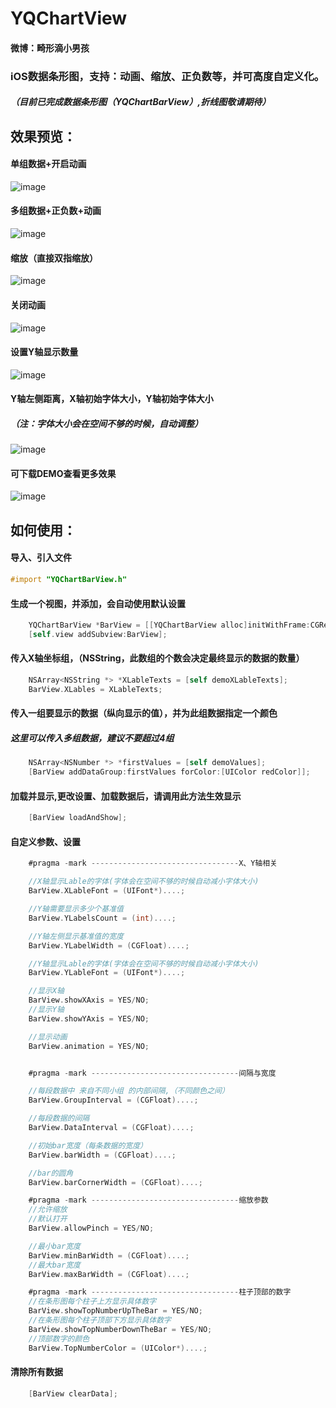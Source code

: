 # YQChartView
#### 微博：畸形滴小男孩

### iOS数据条形图，支持：动画、缩放、正负数等，并可高度自定义化。

##### （目前已完成数据条形图（YQChartBarView）,折线图敬请期待）

## 效果预览：

#### 单组数据+开启动画
![image](https://github.com/976431yang/YQChartView/blob/master/YQChartViewDEMO/截图视频gif/单组数据有动画.gif) 

#### 多组数据+正负数+动画
![image](https://github.com/976431yang/YQChartView/blob/master/YQChartViewDEMO/截图视频gif/多组数据%26有正负数.gif) 

#### 缩放（直接双指缩放）
![image](https://github.com/976431yang/YQChartView/blob/master/YQChartViewDEMO/截图视频gif/缩放.gif) 

#### 关闭动画
![image](https://github.com/976431yang/YQChartView/blob/master/YQChartViewDEMO/截图视频gif/关闭动画.gif) 

#### 设置Y轴显示数量
![image](https://github.com/976431yang/YQChartView/blob/master/YQChartViewDEMO/截图视频gif/Y轴显示数量.gif) 

#### Y轴左侧距离，X轴初始字体大小，Y轴初始字体大小
##### （注：字体大小会在空间不够的时候，自动调整）
![image](https://github.com/976431yang/YQChartView/blob/master/YQChartViewDEMO/截图视频gif/其他设置.gif) 

#### 可下载DEMO查看更多效果
![image](https://github.com/976431yang/YQChartView/blob/master/YQChartViewDEMO/截图视频gif/DEMO截图.jpg)


## 如何使用：

#### 导入、引入文件
```objective-c
#import "YQChartBarView.h"
```

#### 生成一个视图，并添加，会自动使用默认设置
```objective-c
	YQChartBarView *BarView = [[YQChartBarView alloc]initWithFrame:CGRectMake(0,0,300,200)];
	[self.view addSubview:BarView];

```

#### 传入X轴坐标组，（NSString，此数组的个数会决定最终显示的数据的数量）
```objective-c
    NSArray<NSString *> *XLableTexts = [self demoXLableTexts];
    BarView.XLables = XLableTexts;
```

#### 传入一组要显示的数据（纵向显示的值），并为此组数据指定一个颜色
##### 这里可以传入多组数据，建议不要超过4组
```objective-c
    NSArray<NSNumber *> *firstValues = [self demoValues];
    [BarView addDataGroup:firstValues forColor:[UIColor redColor]];
```

#### 加载并显示,更改设置、加载数据后，请调用此方法生效显示
```objective-c
    [BarView loadAndShow];
```

#### 自定义参数、设置
```objective-c
    #pragma -mark ---------------------------------X、Y轴相关

	//X轴显示Lable的字体(字体会在空间不够的时候自动减小字体大小)
	BarView.XLableFont = (UIFont*)....;

	//Y轴需要显示多少个基准值
	BarView.YLabelsCount = (int)....;

	//Y轴左侧显示基准值的宽度
	BarView.YLabelWidth = (CGFloat)....;

	//Y轴显示Lable的字体(字体会在空间不够的时候自动减小字体大小)
	BarView.YLableFont = (UIFont*)....;

	//显示X轴
	BarView.showXAxis = YES/NO;
	//显示Y轴
	BarView.showYAxis = YES/NO;

	//显示动画
	BarView.animation = YES/NO;


	#pragma -mark ---------------------------------间隔与宽度

	//每段数据中 来自不同小组 的内部间隔,（不同颜色之间）
	BarView.GroupInterval = (CGFloat)....;

	//每段数据的间隔
	BarView.DataInterval = (CGFloat)....;

	//初始bar宽度（每条数据的宽度）
	BarView.barWidth = (CGFloat)....;

	//bar的圆角
	BarView.barCornerWidth = (CGFloat)....;

	#pragma -mark ---------------------------------缩放参数
	//允许缩放
	//默认打开
	BarView.allowPinch = YES/NO;

	//最小bar宽度
	BarView.minBarWidth = (CGFloat)....;
	//最大bar宽度
	BarView.maxBarWidth = (CGFloat)....;

	#pragma -mark ---------------------------------柱子顶部的数字
	//在条形图每个柱子上方显示具体数字
	BarView.showTopNumberUpTheBar = YES/NO;
	//在条形图每个柱子顶部下方显示具体数字
	BarView.showTopNumberDownTheBar = YES/NO;
	//顶部数字的颜色
	BarView.TopNumberColor = (UIColor*)....;

```

#### 清除所有数据
```objective-c
    [BarView clearData];
```
